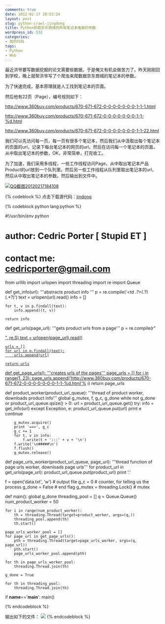 ```yaml
---
comments: true
date: 2012-02-17 18:53:24
layout: post
slug: python-crawl-jingdong
title: Python抓取京东商城的所有笔记本电脑的参数
wordpress_id: 532
categories:
- 我的代码
tags:
- Python
- Web
---
```


最近洪爷要写数据挖掘的论文需要些数据，于是俺又有机会做苦力了。昨天刚刚回到学校，晚上就帮洪爷写了个爬虫来爬数据京东商城的笔记本的参数。

为了快速完成，基本原理就是人工找到笔记本的页面。

然后他有22页（Page），编号规则如下：

http://www.360buy.com/products/670-671-672-0-0-0-0-0-0-0-1-1-1.html

http://www.360buy.com/products/670-671-672-0-0-0-0-0-0-0-1-1-%d.html

http://www.360buy.com/products/670-671-672-0-0-0-0-0-0-0-1-1-22.html

<!-- more -->

我们可以先访问每一页，每一页有很多个笔记本，然后我们从中汲取出每个笔记本的页面的url，记录下每台笔记本的网页的url，然后在访问每一个笔记本的页面，从中取出笔记本的参数，OK，非常简单，打完收工。

为了加速，我们采用多线程，一些工作线程访问Page，从中取出笔记本产品Product的url放到一个队列里。然后另一些工作线程从队列里取出笔记本的url，然后从中取出笔记本的参数。然后输出到文件中。

[![QQ截图20120217184108](http://everet.org/wp-content/uploads/2012/02/QQ20120217184108_thumb.png)](http://everet.org/wp-content/uploads/2012/02/QQ20120217184108.png)

{% codeblock %}
点击下载源代码：[jindong](http://everet.org/wp-content/uploads/2012/02/jindong.rar)

{% codeblock python lang:python %}

#!/usr/bin/env python
# author: Cedric Porter [ Stupid ET ]
# contact me: cedricporter@gmail.com

from urllib import urlopen
import threading
import re
import Queue

def get_info(url):
    '''abstracts product info '''
    p = re.compile('<tr><td .*?>(.*?)</td><td>(.*?)</td></tr>')
    text = urlopen(url).read()
    info = []

    for t, v in p.findall(text):
        info.append((t, v))

    return info

def get_urls(page_url):
    '''gets product urls from a page'''
    p = re.compile(r"<div class='p-name'><a target='_blank' href='(.*?)'>", re.S)
    text = urlopen(page_url).read()

    urls = []
    for url in p.findall(text):
        urls.append(url)

    return urls

def get_page_urls():
    '''creates urls of the pages'''
    page_urls = []
    for i in range(1, 23):
        page_urls.append('http://www.360buy.com/products/670-671-672-0-0-0-0-0-0-0-1-1-%d.html'% i)
    return page_urls

def product_worker(product_url_queue):
    '''thread of product worker, downloads product info'''
    global g_mutex, f, g_c, g_done
    while not g_done or product_url_queue.qsize() > 0:
        url = product_url_queue.get()
        try:
            info = get_info(url)
        except Exception, e:
            product_url_queue.put(url)
            print e
            continue

        g_mutex.acquire()
        print '==>', g_c
        g_c += 1
        for t, v in info:
            f.write(t + ':::' + v + '\n')
        f.write('\n#####\n')
        f.flush()
        g_mutex.release()

def page_urls_worker(product_url_queue, page_url):
    '''thread function of page urls worker, downloads page urls'''
    for product_url in get_urls(page_url):
        product_url_queue.put(product_url)
        print '.'

f = open('data.txt', 'w')   # output file
g_c = 0                     # counter, for telling us the process
g_done = False              # end flag
g_mutex = threading.Lock()  # mutex

def main():
    global g_done
    threading_pool = []
    q = Queue.Queue()
    num_product_worker = 50

    for i in range(num_product_worker):
        th = threading.Thread(target=product_worker, args=(q,))
        threading_pool.append(th)
        th.start()

    page_urls_worker_pool = []
    for page_url in get_page_urls():
        pth = threading.Thread(target=page_urls_worker, args=(q, page_url))
        pth.start()
        page_urls_worker_pool.append(pth)

    for th in page_urls_worker_pool:
        threading.Thread.join(th)

    g_done = True

    for th in threading_pool:
        threading.Thread.join(th)

if __name__=='__main__':
    main()


{% endcodeblock %}

输出如下的文件：
[![](http://everet.org/wp-content/uploads/2012/02/QQ截图20120217192017.png)](http://everet.org/wp-content/uploads/2012/02/QQ截图20120217192017.png)
{% endcodeblock %}

